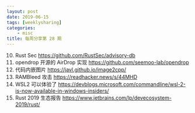 ```yaml
---
layout: post
date: 2019-06-15
tags: [weeklysharing]
categories:
    - misc
title: 每周分享第 28 期
---
```


10. Rust Sec https://github.com/RustSec/advisory-db
2. opendrop 开源的 AirDrop 实现 https://github.com/seemoo-lab/opendrop
3. 代码内嵌图片 https://javl.github.io/image2cpp/
4. RAMBleed 攻击 https://readhacker.news/s/44MHD
5. WSL2 可以体验了 https://devblogs.microsoft.com/commandline/wsl-2-is-now-available-in-windows-insiders/
6. Rust 2019 生态报告 https://www.jetbrains.com/lp/devecosystem-2019/rust/
